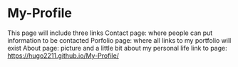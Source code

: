# My-Profile
This page will include three links
Contact page: where people can put information to be contacted
Porfolio page: where all links to my portfolio will exist
About page: picture and a little bit about my personal life
link to page: https://hugo2211.github.io/My-Profile/

